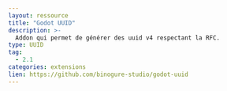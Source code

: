 ```yaml
---
layout: ressource
title: "Godot UUID"
description: >-
  Addon qui permet de générer des uuid v4 respectant la RFC.
type: UUID
tag:
  - 2.1
categories: extensions
lien: https://github.com/binogure-studio/godot-uuid
---
```

